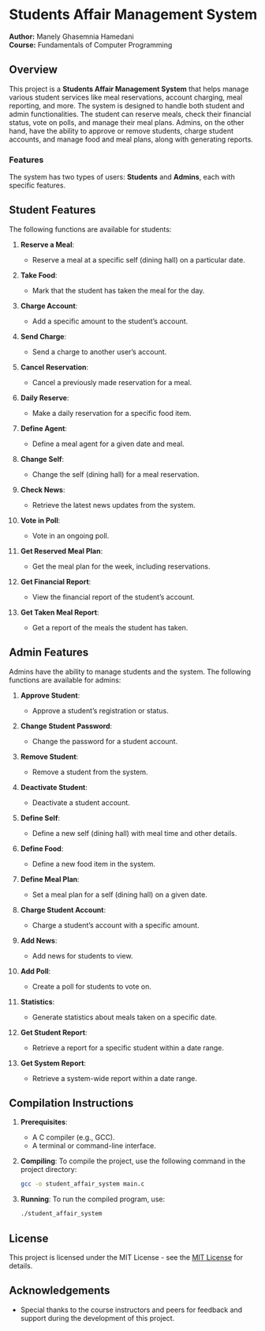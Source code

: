 
# Students Affair Management System

**Author:** Manely Ghasemnia Hamedani  
**Course:** Fundamentals of Computer Programming  

## Overview

This project is a **Students Affair Management System** that helps manage various student services like meal reservations, account charging, meal reporting, and more. The system is designed to handle both student and admin functionalities. The student can reserve meals, check their financial status, vote on polls, and manage their meal plans. Admins, on the other hand, have the ability to approve or remove students, charge student accounts, and manage food and meal plans, along with generating reports.

### Features

The system has two types of users: **Students** and **Admins**, each with specific features.

## Student Features

The following functions are available for students:

1. **Reserve a Meal**:
   - Reserve a meal at a specific self (dining hall) on a particular date.

2. **Take Food**:
   - Mark that the student has taken the meal for the day.

3. **Charge Account**:
   - Add a specific amount to the student’s account.

4. **Send Charge**:
   - Send a charge to another user’s account.

5. **Cancel Reservation**:
   - Cancel a previously made reservation for a meal.

6. **Daily Reserve**:
   - Make a daily reservation for a specific food item.

7. **Define Agent**:
   - Define a meal agent for a given date and meal.

8. **Change Self**:
   - Change the self (dining hall) for a meal reservation.

9. **Check News**:
   - Retrieve the latest news updates from the system.

10. **Vote in Poll**:
    - Vote in an ongoing poll.

11. **Get Reserved Meal Plan**:
    - Get the meal plan for the week, including reservations.

12. **Get Financial Report**:
    - View the financial report of the student’s account.

13. **Get Taken Meal Report**:
    - Get a report of the meals the student has taken.

## Admin Features

Admins have the ability to manage students and the system. The following functions are available for admins:

1. **Approve Student**:
   - Approve a student’s registration or status.

2. **Change Student Password**:
   - Change the password for a student account.

3. **Remove Student**:
   - Remove a student from the system.

4. **Deactivate Student**:
   - Deactivate a student account.

5. **Define Self**:
   - Define a new self (dining hall) with meal time and other details.

6. **Define Food**:
   - Define a new food item in the system.

7. **Define Meal Plan**:
   - Set a meal plan for a self (dining hall) on a given date.

8. **Charge Student Account**:
   - Charge a student’s account with a specific amount.

9. **Add News**:
   - Add news for students to view.

10. **Add Poll**:
    - Create a poll for students to vote on.

11. **Statistics**:
    - Generate statistics about meals taken on a specific date.

12. **Get Student Report**:
    - Retrieve a report for a specific student within a date range.

13. **Get System Report**:
    - Retrieve a system-wide report within a date range.
  
## Compilation Instructions

1. **Prerequisites**:
   - A C compiler (e.g., GCC).
   - A terminal or command-line interface.

2. **Compiling**:
   To compile the project, use the following command in the project directory:

   ```bash
   gcc -o student_affair_system main.c
   ```

3. **Running**:
   To run the compiled program, use:

   ```bash
   ./student_affair_system
   ```

## License

This project is licensed under the MIT License - see the [MIT License](https://opensource.org/licenses/MIT) for details.

## Acknowledgements

- Special thanks to the course instructors and peers for feedback and support during the development of this project.
